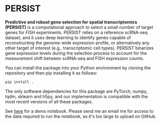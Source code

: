 # PERSIST

**Predictive and robust gene selection for spatial transcriptomics (PERSIST)** is a computational approach to select a small number of target genes for FISH experiments. PERSIST relies on a reference scRNA-seq dataset, and it uses deep learning to identify genes capable of reconstructing the genome-wide expression profile, or alternatively any other target of interest (e.g., transcriptomic cell types). PERSIST binarizes gene expression levels during the selection process to account for the measurement shift between scRNA-seq and FISH expression counts.

You can install the package into your Python environment by cloning the repository and then pip installing it as follows:

```bash
pip install .
```

The only software dependencies for this package are PyTorch, numpy, tqdm, sklearn and h5py, and our implementation is compatible with the most recent versions of all these packages.

See [here](https://github.com/iancovert/persist/blob/main/notebooks/demo.ipynb) for a demo notebook. Please send me an email me for access to the data required to run the notebook, as it's too large to upload on GitHub.
